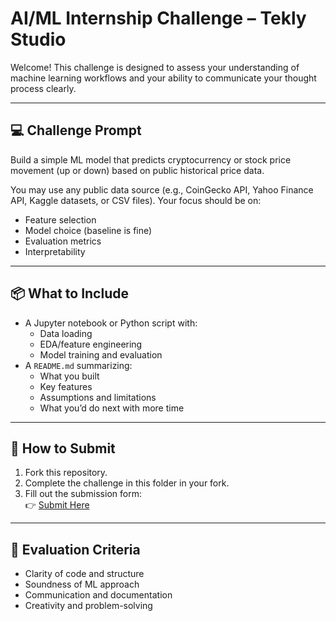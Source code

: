 # AI/ML Internship Challenge – Tekly Studio

Welcome! This challenge is designed to assess your understanding of machine learning workflows and your ability to communicate your thought process clearly.

---

## 💻 Challenge Prompt

Build a simple ML model that predicts cryptocurrency or stock price movement (up or down) based on public historical price data.

You may use any public data source (e.g., CoinGecko API, Yahoo Finance API, Kaggle datasets, or CSV files). Your focus should be on:
- Feature selection
- Model choice (baseline is fine)
- Evaluation metrics
- Interpretability

---

## 📦 What to Include

- A Jupyter notebook or Python script with:
  - Data loading
  - EDA/feature engineering
  - Model training and evaluation
- A `README.md` summarizing:
  - What you built
  - Key features
  - Assumptions and limitations
  - What you’d do next with more time

---

## 📝 How to Submit

1. Fork this repository.
2. Complete the challenge in this folder in your fork.
3. Fill out the submission form:  
   👉 [Submit Here](https://forms.gle/bEpchsNKHHwcyZ47A)

---

## 🧠 Evaluation Criteria

- Clarity of code and structure
- Soundness of ML approach
- Communication and documentation
- Creativity and problem-solving

